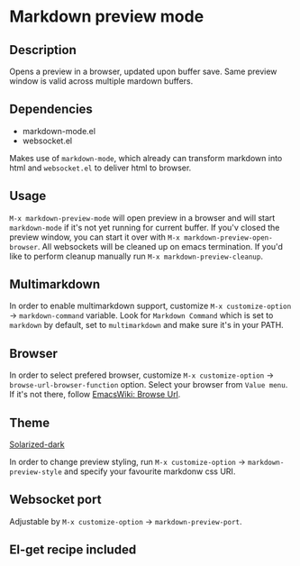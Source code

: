 Markdown preview mode
===========================

## Description
Opens a preview in a browser, updated upon buffer save.
Same preview window is valid across multiple mardown buffers.

## Dependencies

* markdown-mode.el
* websocket.el

Makes use of `markdown-mode`, which already can transform markdown into html
and `websocket.el` to deliver html to browser.

## Usage

`M-x markdown-preview-mode` will open preview in a browser and will start `markdown-mode` if it's not yet running for current buffer. If you'v closed the preview window, you can start it over with `M-x markdown-preview-open-browser`. All websockets will be cleaned up on emacs termination. If you'd like to perform cleanup manually run `M-x markdown-preview-cleanup`.

## Multimarkdown

In order to enable multimarkdown support, customize
`M-x customize-option` -> `markdown-command` variable.
Look for `Markdown Command` which is set to `markdown` by default,
set to `multimarkdown` and make sure it's in your PATH.

## Browser

In order to select prefered browser, customize
`M-x customize-option` -> `browse-url-browser-function` option.
Select your browser from `Value menu`. If it's not there, follow [EmacsWiki: Browse Url](http://www.emacswiki.org/emacs/BrowseUrl).

## Theme

[Solarized-dark](http://thomasf.github.io/solarized-css/)

In order to change preview styling, run `M-x customize-option` -> `markdown-preview-style`
and specify your favourite markdonw css URI.

## Websocket port

Adjustable by `M-x customize-option` -> `markdown-preview-port`.

## El-get recipe included
